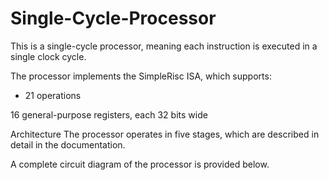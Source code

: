 # Single-Cycle-Processor
This is a single-cycle processor, meaning each instruction is executed in a single clock cycle.

The processor implements the SimpleRisc ISA, which supports:

* 21 operations

16 general-purpose registers, each 32 bits wide

Architecture
The processor operates in five stages, which are described in detail in the documentation.

A complete circuit diagram of the processor is provided below.
